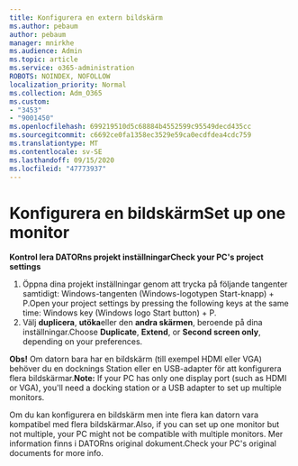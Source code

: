 ```yaml
---
title: Konfigurera en extern bildskärm
ms.author: pebaum
author: pebaum
manager: mnirkhe
ms.audience: Admin
ms.topic: article
ms.service: o365-administration
ROBOTS: NOINDEX, NOFOLLOW
localization_priority: Normal
ms.collection: Adm_O365
ms.custom:
- "3453"
- "9001450"
ms.openlocfilehash: 699219510d5c68884b4552599c95549decd435cc
ms.sourcegitcommit: c6692ce0fa1358ec3529e59ca0ecdfdea4cdc759
ms.translationtype: MT
ms.contentlocale: sv-SE
ms.lasthandoff: 09/15/2020
ms.locfileid: "47773937"
---
```

# <a name="set-up-one-monitor"></a><span data-ttu-id="7d008-102">Konfigurera en bildskärm</span><span class="sxs-lookup"><span data-stu-id="7d008-102">Set up one monitor</span></span>

<span data-ttu-id="7d008-103">**Kontrol lera DATORns projekt inställningar**</span><span class="sxs-lookup"><span data-stu-id="7d008-103">**Check your PC's project settings**</span></span>

1. <span data-ttu-id="7d008-104">Öppna dina projekt inställningar genom att trycka på följande tangenter samtidigt: Windows-tangenten (Windows-logotypen Start-knapp) + P.</span><span class="sxs-lookup"><span data-stu-id="7d008-104">Open your project settings by pressing the following keys at the same time: Windows key (Windows logo Start button) + P.</span></span>
2. <span data-ttu-id="7d008-105">Välj **duplicera**, **utöka**eller den **andra skärmen**, beroende på dina inställningar.</span><span class="sxs-lookup"><span data-stu-id="7d008-105">Choose **Duplicate**, **Extend**, or **Second screen only**, depending on your preferences.</span></span>

<span data-ttu-id="7d008-106">**Obs!** Om datorn bara har en bildskärm (till exempel HDMI eller VGA) behöver du en docknings Station eller en USB-adapter för att konfigurera flera bildskärmar.</span><span class="sxs-lookup"><span data-stu-id="7d008-106">**Note:** If your PC has only one display port (such as HDMI or VGA), you'll need a docking station or a USB adapter to set up multiple monitors.</span></span>

<span data-ttu-id="7d008-107">Om du kan konfigurera en bildskärm men inte flera kan datorn vara kompatibel med flera bildskärmar.</span><span class="sxs-lookup"><span data-stu-id="7d008-107">Also, if you can set up one monitor but not multiple, your PC might not be compatible with multiple monitors.</span></span> <span data-ttu-id="7d008-108">Mer information finns i DATORns original dokument.</span><span class="sxs-lookup"><span data-stu-id="7d008-108">Check your PC's original documents for more info.</span></span>